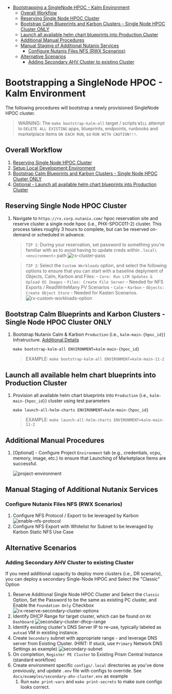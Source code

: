 
- [Bootstrapping a SingleNode HPOC - Kalm Environment](#bootstrapping-a-singlenode-hpoc---kalm-environment)
  - [Overall Workflow](#overall-workflow)
  - [Reserving Single Node HPOC Cluster](#reserving-single-node-hpoc-cluster)
  - [Bootstrap Calm Blueprints and Karbon Clusters - Single Node HPOC Cluster ONLY](#bootstrap-calm-blueprints-and-karbon-clusters---single-node-hpoc-cluster-only)
  - [Launch all available helm chart blueprints into Production Cluster](#launch-all-available-helm-chart-blueprints-into-production-cluster)
  - [Additional Manual Procedures](#additional-manual-procedures)
  - [Manual Staging of Additional Nutanix Services](#manual-staging-of-additional-nutanix-services)
    - [Configure Nutanix Files NFS (RWX Scenarios)](#configure-nutanix-files-nfs-rwx-scenarios)
  - [Alternative Scenarios](#alternative-scenarios)
    - [Adding Secondary AHV Cluster to existing Cluster](#adding-secondary-ahv-cluster-to-existing-cluster)

# Bootstrapping a SingleNode HPOC - Kalm Environment

The following procedures will bootstrap a newly provisioned SingleNode HPOC cluster.  

> WARNING: The `make bootstrap-kalm-all` target / scripts `WILL` attempt to `DELETE ALL EXISTING` apps, blueprints, endpoints, runbooks and marketplace items `ON EACH RUN`, so `RUN WITH CAUTION!!!`.

## Overall Workflow

1. [Reserving Single Node HPOC Cluster](#reserving-single-node-hpoc-cluster)
1. [Setup Local Development Environment](../README.md#setup-local-development-environment)
1. [Bootstrap Calm Blueprints and Karbon Clusters - Single Node HPOC Cluster ONLY](#bootstrap-calm-blueprints-and-karbon-clusters---single-node-hpoc-cluster-only)
1. [Optional - Launch all available helm chart blueprints into Production Cluster](#optional-launch-all-available-helm-chart-blueprints-into-production-cluster)

## Reserving Single Node HPOC Cluster

1. Navigate to `https://rx.corp.nutanix.com/` hpoc reservation site and reserve cluster a single node hpoc (i.e., PHX-SPOC011-2) cluster.  This process takes roughly 3 hours to complete, but can be reserved on-demand or scheduled in advance.

    > `TIP 1`: During your reservation, set password to something you're familiar with as to avoid having to update creds within `.local\<environment>` path
        ![rx-cluster-pass](images/rx-cluster-pass.png)

    > `TIP 2`: Select the `Custom Workloads` option, and select the following options to ensure that you can start with a baseline deplyment of Objects, Calm, Karbon and Files:
        - `Core: Run LCM Updates & Upload OS Images`
        - `Files: Create File Server` - Needed for NFS Exports / ReadWriteMany PV Scenarios
        - `Calm`
        - `Karbon`
        - `Objects: Create Object Store` - Needed for Kasten Scenarios.
        ![rx-custom-workloads-option](images/rx-custom-workloads-option.png)

## Bootstrap Calm Blueprints and Karbon Clusters - Single Node HPOC Cluster ONLY

1. Bootstrap Nutanix Calm & Karbon `Production` (i.e., `kalm-main-{hpoc_id}`) Infratructure. [Additional Details](#bootstrapping-calm-blueprints--marketplace--karbon-kalm-main-hpoc-id-cluster)

    `make bootstrap-kalm-all ENVIRONMENT=kalm-main-{hpoc_id}`
    > EXAMPLE: `make bootstrap-kalm-all ENVIRONMENT=kalm-main-11-2`

## Launch all available helm chart blueprints into Production Cluster

1. Provision all available helm chart blueprints into `Production` (i.e., `kalm-main-{hpoc_id}`) cluster using test parameters

    `make launch-all-helm-charts ENVIRONMENT=kalm-main-{hpoc_id}`
    > EXAMPLE: `make launch-all-helm-charts ENVIRONMENT=kalm-main-11-2`

## Additional Manual Procedures

1. [Optional] - Configure Project `Environment` tab (e.g., credentials, vcpu, memory, image, etc.) to ensure that Launching of Marketplace Items are successful.

    ![project-environment](images/project-environment.png)

## Manual Staging of Additional Nutanix Services

### Configure Nutanix Files NFS (RWX Scenarios)

1. Configure NFS Protocol / Export to be leveraged by Karbon
    ![enable-nfs-protocol](images/enable-nfs-protocol.png)
1. Configure NFS Export with Whitelist for Subnet to be leveraged by Karbon Static NFS Use Case

## Alternative Scenarios

### Adding Secondary AHV Cluster to existing Cluster

If you need additional capacity to deploy more clusters (i.e., DR scenario), you can deploy a secondary Single-Node HPOC and Select the "Classic" Option

1. Reserve Additional Single Node HPOC Cluster and Select the `Classic` Option, Set the Password to be the same as existing PC cluster, and Enable the `Foundation Only` Checkbox
  ![rx-reserve-secondary-cluster-options](images/rx-reserve-secondary-cluster-options.png)
1. Identify DHCP Range for target cluster, which can be found on `RX Dashboard`
  ![secondary-cluster-dhcp-range](images/secondary-cluster-dhcp-range.png)
1. Identify existing cluster's DNS Server IP to re-use, typically labeled as `autoad` VM in existing instance.
1. Create `Secondary` subnet with appropriate range - and leverage DNS server from Existing Cluster. (HINT: If stuck, use `Primary` Network DNS Settings as example)
  ![secondary-subnet](secondary-subnet.png)
1. On completion, `Register PE Cluster` to Existing Prism Central Instance (standard workflow)
1. Create environment specific `configs/.local` directories as you've done previously, and update `.env` file with configs to override. See `docs/examples/secondary-ahv-cluster.env` as example
   1. Run `make print-vars` and `make print-secrets` to make sure configs looks correct.

